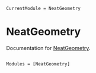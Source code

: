 ```@meta
CurrentModule = NeatGeometry
```

# NeatGeometry

Documentation for [NeatGeometry](https://github.com/8bou3/NeatGeometry.jl).

```@index
```

```@autodocs
Modules = [NeatGeometry]
```
